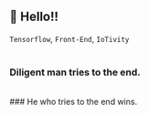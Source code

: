 ## 👋 Hello!!<br />
`Tensorflow`, `Front-End`, `IoTivity`
<br />
<br />
### Diligent man tries to the end.
<br />
### He who tries to the end wins.
